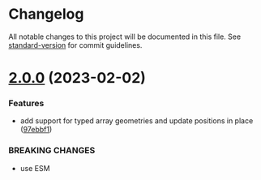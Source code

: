 # Changelog

All notable changes to this project will be documented in this file. See [standard-version](https://github.com/conventional-changelog/standard-version) for commit guidelines.

# [2.0.0](https://github.com/vorg/geom-center-and-normalize/compare/v1.0.2...v2.0.0) (2023-02-02)


### Features

* add support for typed array geometries and update positions in place ([97ebbf1](https://github.com/vorg/geom-center-and-normalize/commit/97ebbf1422239f1455061d1edb145a289e0eb712))


### BREAKING CHANGES

* use ESM
